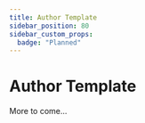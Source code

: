 ```yaml
---
title: Author Template
sidebar_position: 80
sidebar_custom_props:
  badge: "Planned"
---
```


# Author Template

More to come... 